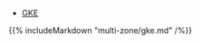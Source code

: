 
<ul class="nav nav-tabs nav-tabs-yb">
  <li >
    <a href="#gke">
      <i class="icon-shell"></i>
      GKE
    </a>
  </li>
</ul>

<div class="tab-content">
  <div id="gke" class="tab-pane fade in active">
    {{% includeMarkdown "multi-zone/gke.md" /%}}
  </div>
</div>